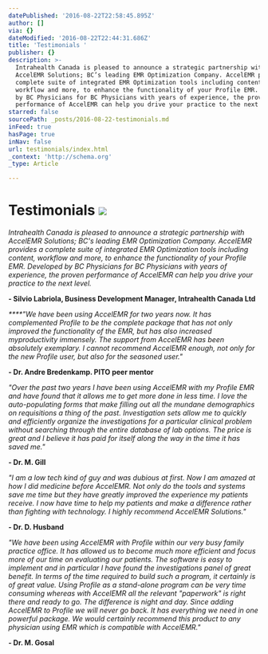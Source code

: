 ```yaml
---
datePublished: '2016-08-22T22:58:45.895Z'
author: []
via: {}
dateModified: '2016-08-22T22:44:31.686Z'
title: 'Testimonials '
publisher: {}
description: >-
  Intrahealth Canada is pleased to announce a strategic partnership with
  AccelEMR Solutions; BC’s leading EMR Optimization Company. AccelEMR provides a
  complete suite of integrated EMR Optimization tools including content,
  workflow and more, to enhance the functionality of your Profile EMR. Developed
  by BC Physicians for BC Physicians with years of experience, the proven
  performance of AccelEMR can help you drive your practice to the next level.
starred: false
sourcePath: _posts/2016-08-22-testimonials.md
inFeed: true
hasPage: true
inNav: false
url: testimonials/index.html
_context: 'http://schema.org'
_type: Article

---
```

# Testimonials ![](https://the-grid-user-content.s3-us-west-2.amazonaws.com/36c31b34-6c7f-4a61-961f-ee524f6b9db0.jpg)

_Intrahealth Canada is pleased to announce a strategic partnership with AccelEMR Solutions; BC's leading EMR Optimization Company. AccelEMR provides a complete suite of integrated EMR Optimization tools including content, workflow and more, to enhance the functionality of your Profile EMR. Developed by BC Physicians for BC Physicians with years of experience, the proven performance of AccelEMR can help you drive your practice to the next level._

**- Silvio Labriola, Business Development Manager, Intrahealth Canada Ltd**

_****"We have been using AccelEMR for two years now. It has complemented Profile to be the complete package that has not only improved the functionality of the EMR, but has also increased myproductivity immensely. The support from AccelEMR has been absolutely exemplary. I cannot recommend AccelEMR enough, not only for the new Profile user, but also for the seasoned user."_

**- Dr. Andre Bredenkamp. PITO peer mentor**

_"Over the past two years I have been using AccelEMR with my Profile EMR and have found that it allows me to get more done in less time. I love the auto-populating forms that make filling out all the mundane demographics on requisitions a thing of the past. Investigation sets allow me to quickly and efficiently organize the investigations for a particular clinical problem without searching through the entire database of lab options. The price is great and I believe it has paid for itself along the way in the time it has saved me."_

**- Dr. M. Gill**

_"I am a low tech kind of guy and was dubious at first. Now I am amazed at how I did medicine before AccelEMR. Not only do the tools and systems save me time but they have greatly improved the experience my patients receive. I now have time to help my patients and make a difference rather than fighting with technology. I highly recommend AccelEMR Solutions."_

**- Dr. D. Husband**

_"We have been using AccelEMR with Profile within our very busy family practice office. It has allowed us to become much more efficient and focus more of our time on evaluating our patients. The software is easy to implement and in particular I have found the investigations panel of great benefit. In terms of the time required to build such a program, it certainly is of great value. Using Profile as a stand-alone program can be very time consuming whereas with AccelEMR all the relevant "paperwork" is right there and ready to go. The difference is night and day. Since adding AccelEMR to Profile we will never go back. It has everything we need in one powerful package. We would certainly recommend this product to any physician using EMR which is compatible with AccelEMR."_

**- Dr. M. Gosal**